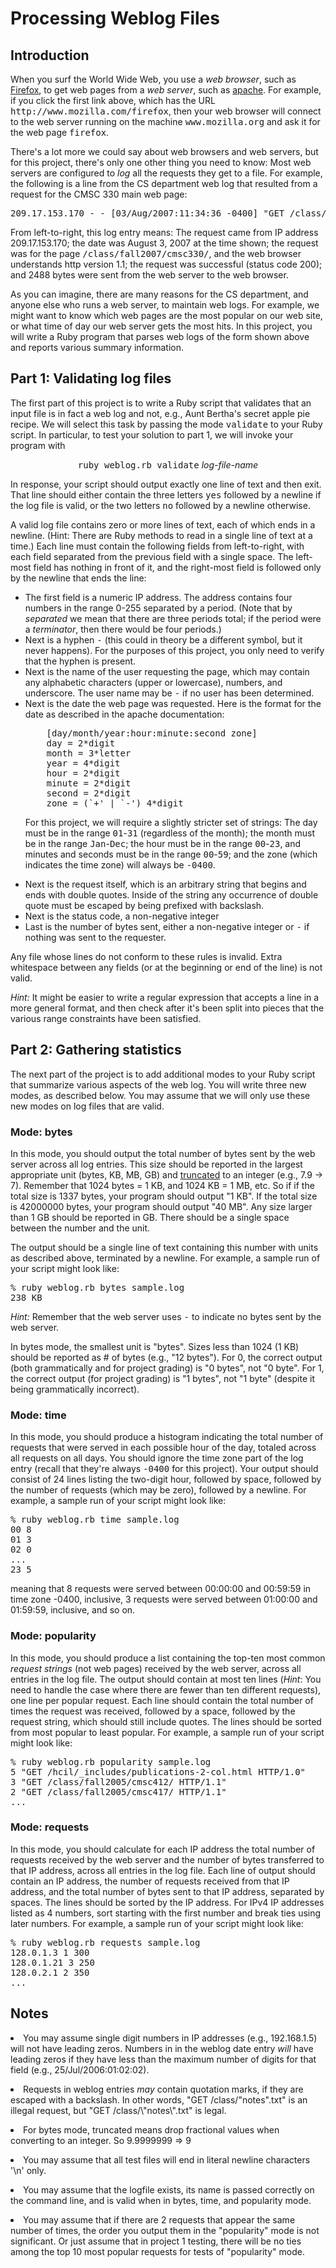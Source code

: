 <!--#include virtual="header.html" -->

<body>

<h1 class="title">Processing Weblog Files</h1>

<p>

<h2>Introduction</h2>

<p>
When you surf the World Wide Web, you use a <i>web browser</i>, such
as <a href="http://www.mozilla.com/firefox">Firefox</a>, to get web
pages from a <i>web server</i>, such as <a
href="http://httpd.apache.org/">apache</a>.  For example, if you click
the first link above, which has the URL
<tt>http://www.mozilla.com/firefox</tt>, then your web browser will
connect to the web server running on the machine
<tt>www.mozilla.org</tt> and ask it for the web page <tt>firefox</tt>.

<p>
There's a lot more we could say about web browsers and web servers, but
for this project, there's only one other thing you need to know: Most
web servers are configured to <i>log</i> all the requests they get to
a file.  For example, the following is a line from the CS department
web log that resulted from a request for the CMSC 330 main web page:
<pre>
209.17.153.170 - - [03/Aug/2007:11:34:36 -0400] "GET /class/fall2007/cmsc330/ HTTP/1.1" 200 2488
</pre>
From left-to-right, this log entry means: The request came from IP
address 209.17.153.170; the date was August 3, 2007 at the time shown;
the request was for the page <tt>/class/fall2007/cmsc330/</tt>, and
the web browser understands http version 1.1; the request was
successful (status code 200); and 2488 bytes were sent from the web
server to the web browser.

<p>
As you can imagine, there are many reasons for the CS department, and
anyone else who runs a web server, to maintain web logs.  For example,
we might want to know which web pages are the most popular on our web
site, or what time of day our web server gets the most hits.  In this
project, you will write a Ruby program that parses web logs of the
form shown above and reports various summary information.

<h2>Part 1:  Validating log files</h2>

<p>
The first part of this project is to write a Ruby script that
validates that an input file is in fact a web log and not, e.g., Aunt
Bertha's secret apple pie recipe.  We will select this task by passing
the mode <tt>validate</tt> to your Ruby script.  In particular, to
test your solution to part 1, we will invoke your program with
<center> <tt>ruby weblog.rb validate</tt>
<i>log-file-name</i> </center>

<p>
In response, your script should output exactly one line of text and
then exit.  That line should either contain the three letters
<tt>yes</tt> followed by a newline if the log file is valid, or the
two letters <tt>no</tt> followed by a newline otherwise.

<p>
A valid log file contains zero or more lines of text, each of which
ends in a newline.  (Hint: There are Ruby methods to read in a single
line of text at a time.)  Each line must contain the following fields
from left-to-right, with each field separated from the previous field
with a single space.  The left-most field has nothing in front of it,
and the right-most field is followed only by the newline that ends the
line:

<ul>

<li>The first field is a numeric IP address.  The address contains
four numbers in the range 0-255 separated by a period.  (Note that by
<i>separated</i> we mean that there are three periods total; if the
period were a <i>terminator</i>, then there would be four periods.)

<li>Next is a hyphen <tt>-</tt> (this could in theory be a
different symbol, but it never happens). For the purposes of this
project, you only need to verify that the hyphen is present.

<li>Next is the name of the user requesting the page, which may
contain any alphabetic characters (upper or lowercase), numbers, and
underscore.  The user name may be <tt>-</tt> if no user has been
determined.

<li>Next is the date the web page was requested.  Here is the format
for the date as described in the apache documentation:
<pre>
    [day/month/year:hour:minute:second zone]
    day = 2*digit
    month = 3*letter
    year = 4*digit
    hour = 2*digit
    minute = 2*digit
    second = 2*digit
    zone = (`+' | `-') 4*digit
</pre>

For this project, we will require a slightly stricter set of strings:
The day must be in the range <tt>01</tt>-<tt>31</tt> (regardless of
the month); the month must be in the range <tt>Jan</tt>-<tt>Dec</tt>;
the hour must be in the range <tt>00</tt>-<tt>23</tt>, and minutes and
seconds must be in the range <tt>00</tt>-<tt>59</tt>; and the zone
(which indicates the time zone) will always be <tt>-0400</tt>.

<li>Next is the request itself, which is an arbitrary string that
begins and ends with double quotes.  Inside of the string any occurrence
of double quote must be escaped by being prefixed with backslash.

<li>Next is the status code, a non-negative integer

<li>Last is the number of bytes sent, either a non-negative integer or
<tt>-</tt> if nothing was sent to the requester.
</ul>

<p>
Any file whose lines do not conform to these rules is invalid. Extra
whitespace between any fields (or at the beginning or end of the line) 
is not valid.

<p>
<i>Hint:</i> It might be easier to write a regular expression that
accepts a line in a more general format, and then check after it's
been split into pieces that the various range constraints have been
satisfied.

<h2>Part 2:  Gathering statistics</h2>

<p>
The next part of the project is to add additional modes to your Ruby script
that summarize various aspects of the web log.  You will write three
new modes, as described below.  You may assume that we will only use
these new modes on log files that are valid.

<h3>Mode:  bytes</h3>

<p>
In this mode, you should output the total number of bytes sent by the
web server across all log entries.  This size should be reported in the
largest appropriate unit (bytes, KB, MB, GB) and 
<a href="http://en.wikipedia.org/wiki/Truncation">truncated</a> to an 
integer (e.g., 7.9 -> 7).  
Remember that 1024 bytes = 1 KB, and 1024 KB = 1 MB, etc.  So
if if the total size is 1337 bytes, your program should output "1 KB".
If the total size is 42000000 bytes, your program should output "40 MB".
Any size larger than 1 GB should be reported in GB. There should be a
single space between the number and the unit.

<p>
The output should be a single line of text containing this number with
units as described above, terminated by a newline.  For example,
a sample run of your script might look like:
<pre>
% ruby weblog.rb bytes sample.log
238 KB
</pre>
<i>Hint:</i>  Remember that the web server uses <tt>-</tt> to indicate
no bytes sent by the web server.

<p> In bytes mode, the smallest unit is "bytes".  
Sizes less than 1024 (1 KB) should be reported as # of bytes 
(e.g., "12 bytes").  For 0, the correct output 
(both grammatically and for project grading) is "0 bytes", not
"0 byte".  For 1, the correct output (for project grading)
is "1 bytes", not "1 byte" (despite it being grammatically incorrect).  

<p>
<h3>Mode:  time</h3>

<p>
In this mode, you should produce a histogram indicating the total
number of requests that were served in each possible hour of the day,
totaled across all requests on all days.  You should ignore the time
zone part of the log entry (recall that they're always <tt>-0400</tt>
for this project).  Your output should consist of 24 lines listing the
two-digit hour, followed by space, followed by the number of requests
(which may be zero), followed by a newline.  For example, a sample run
of your script might look like:
<pre>
% ruby weblog.rb time sample.log
00 8
01 3
02 0
...
23 5
</pre>
meaning that 8 requests were served between 00:00:00 and 00:59:59 in
time zone -0400, inclusive, 3 requests were served between 01:00:00
and 01:59:59, inclusive, and so on.

<h3>Mode:  popularity</h3>

<p>
In this mode, you should produce a list containing the top-ten most
common <i>request strings</i> (not web pages) received by the web
server, across all entries in the log file.  The output should contain
at most ten lines (<i>Hint</i>:  You need to handle the case where
there are fewer than ten different requests), one line per popular request.
Each line should contain the total number of times the request was
received, followed by a space, followed by the request string, which
should still include quotes.  The lines should be sorted from most
popular to least popular.  For example, a sample run of your script
might look like:
<pre>
% ruby weblog.rb popularity sample.log
5 "GET /hcil/_includes/publications-2-col.html HTTP/1.0"
3 "GET /class/fall2005/cmsc412/ HTTP/1.1"
2 "GET /class/fall2005/cmsc417/ HTTP/1.1"
...
</pre>

</ul>

<h3>Mode:  requests</h3>
<p>
In this mode, you should calculate for each IP address
the total number of requests received by the web server
and the number of bytes transferred to that IP address,
across all entries in the log file.  
Each line of output should contain an IP address, 
the number of requests received from that IP address, 
and the total number of bytes sent to that IP address,
separated by spaces.  The lines should be sorted by the
IP address.  For IPv4 IP addresses listed as 4 numbers,
sort starting with the first number and break ties using later 
numbers.  For example, a sample run of your script
might look like:
<pre>
% ruby weblog.rb requests sample.log
128.0.1.3 1 300
128.0.1.21 3 250
128.0.2.1 2 350
...
</pre>

<h2>Notes</h2>

<li> You may assume single digit numbers in IP 
addresses (e.g., 192.168.1.5) will not have leading zeros.  
Numbers in in the weblog date entry <i>will</i> 
have leading zeros if they have less than the maximum number
of digits for that field (e.g., 25/Jul/2006:01:02:02).

<p>
<li> Requests in weblog entries <i>may</i>
contain quotation marks, if they are escaped with a backslash.
In other words, "GET /class/"notes".txt" is an illegal request,
but "GET /class/\"notes\".txt" is legal.

<p>
<li> For bytes mode, truncated means drop 
fractional values when converting to an integer. So 9.9999999 => 9

<p>
<li> You may assume that all test files will end 
in literal newline characters '\n' only.

<p>
<li> You may assume that the logfile exists,
its name is passed correctly on the command line,
and is valid when in bytes, time, and popularity mode.

<p>
<li> You may assume that if there are 2 requests 
that appear the same number of times, the order you output them 
in the "popularity" mode is not significant. Or just assume that 
in project 1 testing, there will be no ties among the top 10 most 
popular requests for tests of "popularity" mode.

</ul>

</body>
</html>
